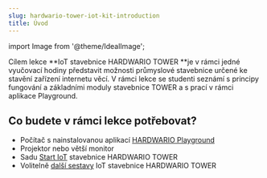 ```yaml
---
slug: hardwario-tower-iot-kit-introduction
title: Úvod
---
```

import Image from '@theme/IdealImage';

Cílem lekce **IoT stavebnice HARDWARIO TOWER **je v rámci jedné vyučovací hodiny představit možnosti průmyslové stavebnice určené ke stavění zařízení internetu věcí. V rámci lekce se studenti seznámí s principy fungování a základními moduly stavebnice TOWER a s prací v rámci aplikace Playground. 

## Co budete v rámci lekce potřebovat?

* Počítač s nainstalovanou aplikací [HARDWARIO Playground](https://github.com/hardwario/hardwario-playground/releases)
* Projektor nebo větší monitor
* Sadu [Start IoT](https://www.hardwario.store/cz/p/start-set) stavebnice HARDWARIO TOWER
* Volitelně [další sestavy](https://www.hardwario.store/cz/sets) IoT stavebnice HARDWARIO TOWER